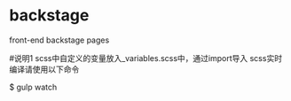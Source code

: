 # backstage
front-end backstage pages

#说明1
scss中自定义的变量放入_variables.scss中，通过import导入
scss实时编译请使用以下命令

$ gulp watch
